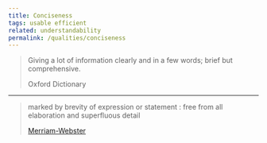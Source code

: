 ```yaml
---
title: Conciseness
tags: usable efficient
related: understandability
permalink: /qualities/conciseness
---
```


>Giving a lot of information clearly and in a few words; brief but comprehensive.
>
>Oxford Dictionary

<hr class="with-no-margin"/>

>marked by brevity of expression or statement : free from all elaboration and superfluous detail
>
>[Merriam-Webster](https://www.merriam-webster.com/dictionary/concise)
